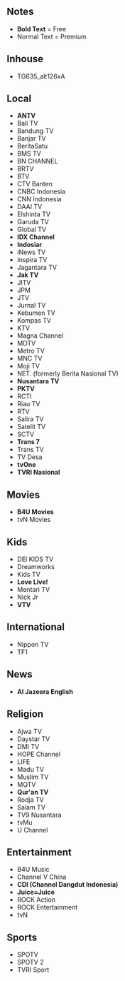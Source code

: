 ## Notes
* **Bold Text** = Free
* Normal Text = Premium
## Inhouse
* TG635_alt126xA
## Local
* **ANTV**
* Bali TV
* Bandung TV
* Banjar TV
* BeritaSatu
* BMS TV
* BN CHANNEL
* BRTV
* BTV
* CTV Banten
* CNBC Indonesia
* CNN Indonesia
* DAAI TV
* Elshinta TV
* Garuda TV
* Global TV
* **IDX Channel**
* **Indosiar**
* iNews TV
* Inspira TV
* Jagantara TV
* **Jak TV**
* JITV
* JPM
* JTV
* Jurnal TV
* Kebumen TV
* Kompas TV
* KTV
* Magna Channel
* MDTV
* Metro TV
* MNC TV
* Moji TV
* NET. (formerly Berita Nasional TV)
* **Nusantara TV**
* **PKTV**
* RCTI
* Riau TV
* RTV
* Salira TV
* Satelit TV
* SCTV
* **Trans 7**
* Trans TV
* TV Desa
* **tvOne**
* **TVRI Nasional**
## Movies
* **B4U Movies**
* tvN Movies
## Kids
* DEI KIDS TV
* Dreamworks
* Kids TV
* **Love Live!**
* Mentari TV
* Nick Jr
* **VTV**
## International
* Nippon TV
* TF1
## News
* **Al Jazeera English**
## Religion
* Ajwa TV
* Daystar TV
* DMI TV
* HOPE Channel
* LIFE
* Madu TV
* Muslim TV
* MQTV
* **Qur'an TV**
* Rodja TV
* Salam TV
* TV9 Nusantara
* tvMu
* U Channel
## Entertainment
* B4U Music
* Channel V China
* **CDI (Channel Dangdut Indonesia)**
* **Juice=Juice**
* ROCK Action
* ROCK Entertainment
* tvN
## Sports
* SPOTV
* SPOTV 2
* TVRI Sport
